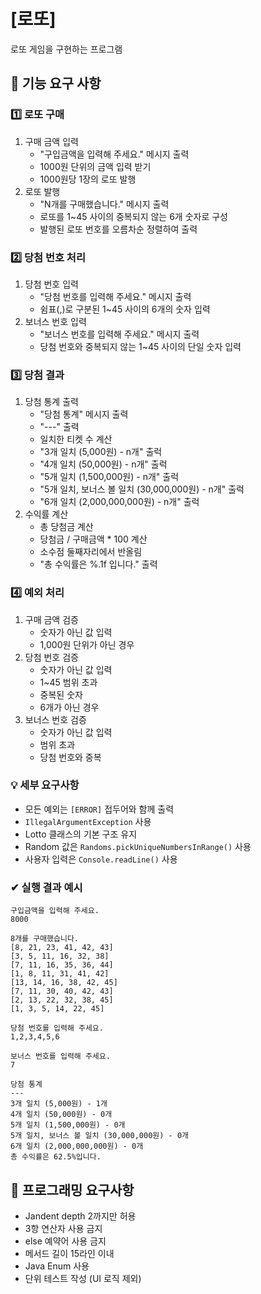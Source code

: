 # [로또]

로또 게임을 구현하는 프로그램

## 🚀 기능 요구 사항

### 1️⃣ 로또 구매

1. 구매 금액 입력
    - "구입금액을 입력해 주세요." 메시지 출력
    - 1000원 단위의 금액 입력 받기
    - 1000원당 1장의 로또 발행
2. 로또 발행
    - "N개를 구매했습니다." 메시지 출력 
    - 로또를 1~45 사이의 중복되지 않는 6개 숫자로 구성
    - 발행된 로또 번호를 오름차순 정렬하여 출력

### 2️⃣ 당첨 번호 처리

1. 당첨 번호 입력
    - "당첨 번호를 입력해 주세요." 메시지 출력
    - 쉼표(,)로 구분된 1~45 사이의 6개의 숫자 입력
2. 보너스 번호 입력
    - "보너스 번호를 입력해 주세요." 메시지 출력
    - 당첨 번호와 중복되지 않는 1~45 사이의 단일 숫자 입력

### 3️⃣ 당첨 결과

1. 당첨 통계 출력
    - "당첨 통계" 메시지 출력
    - "---" 출력
    - 일치한 티켓 수 계산
    - "3개 일치 (5,000원) - n개" 출럭
    - "4개 일치 (50,000원) - n개" 출럭
    - "5개 일치 (1,500,000원) - n개" 출럭
    - "5개 일치, 보너스 볼 일치 (30,000,000원) - n개" 출럭
    - "6개 일치 (2,000,000,000원) - n개" 출럭
2. 수익률 계산
    - 총 당첨금 계산
    - 당첨금 / 구매금액 * 100 계산
    - 소수점 둘째자리에서 반올림
    - "총 수익률은 %.1f 입니다." 출력

### 4️⃣ 예외 처리

1. 구매 금액 검증
    - 숫자가 아닌 값 입력
    - 1,000원 단위가 아닌 경우
2. 당첨 번호 검증
    - 숫자가 아닌 값 입력
    - 1~45 범위 초과
    - 중복된 숫자
    - 6개가 아닌 경우
3. 보너스 번호 검증
    - 숫자가 아닌 값 입력
    - 범위 초과
    - 당첨 번호와 중복

### 💡 세부 요구사항

- 모든 예외는 `[ERROR]` 접두어와 함께 출력
- `IllegalArgumentException` 사용
- Lotto 클래스의 기본 구조 유지
- Random 값은 `Randoms.pickUniqueNumbersInRange()` 사용
- 사용자 입력은 `Console.readLine()` 사용

### ✔ 실행 결과 예시

```
구입금액을 입력해 주세요.
8000

8개를 구매했습니다.
[8, 21, 23, 41, 42, 43]
[3, 5, 11, 16, 32, 38]
[7, 11, 16, 35, 36, 44]
[1, 8, 11, 31, 41, 42]
[13, 14, 16, 38, 42, 45]
[7, 11, 30, 40, 42, 43]
[2, 13, 22, 32, 38, 45]
[1, 3, 5, 14, 22, 45]

당첨 번호를 입력해 주세요.
1,2,3,4,5,6

보너스 번호를 입력해 주세요.
7

당첨 통계
---
3개 일치 (5,000원) - 1개
4개 일치 (50,000원) - 0개
5개 일치 (1,500,000원) - 0개
5개 일치, 보너스 볼 일치 (30,000,000원) - 0개
6개 일치 (2,000,000,000원) - 0개
총 수익률은 62.5%입니다.

```

## 🎯 프로그래밍 요구사항

- Jandent depth 2까지만 허용
- 3항 연산자 사용 금지
- else 예약어 사용 금지
- 메서드 길이 15라인 이내
- Java Enum 사용
- 단위 테스트 작성 (UI 로직 제외)